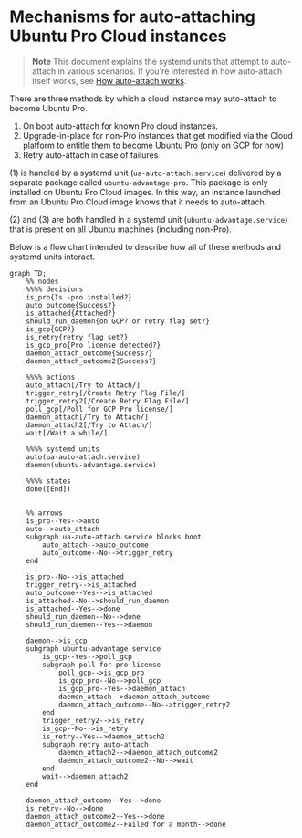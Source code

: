 # Mechanisms for auto-attaching Ubuntu Pro Cloud instances

> **Note**
> This document explains the systemd units that attempt to auto-attach in various scenarios. If you're interested in how auto-attach itself works, see [How auto-attach works](./how_auto_attach_works.md).

There are three methods by which a cloud instance may auto-attach to become Ubuntu Pro.

1. On boot auto-attach for known Pro cloud instances.
2. Upgrade-in-place for non-Pro instances that get modified via the Cloud platform to entitle them to become Ubuntu Pro (only on GCP for now)
3. Retry auto-attach in case of failures

(1) is handled by a systemd unit (`ua-auto-attach.service`) delivered by a separate package called `ubuntu-advantage-pro`. This package is only installed on Ubuntu Pro Cloud images. In this way, an instance launched from an Ubuntu Pro Cloud image knows that it needs to auto-attach.

(2) and (3) are both handled in a systemd unit (`ubuntu-advantage.service`) that is present on all Ubuntu machines (including non-Pro).

Below is a flow chart intended to describe how all of these methods and systemd units interact.

```mermaid
graph TD;
    %% nodes
    %%%% decisions
    is_pro{Is -pro installed?}
    auto_outcome{Success?}
    is_attached{Attached?}
    should_run_daemon{on GCP? or retry flag set?}
    is_gcp{GCP?}
    is_retry{retry flag set?}
    is_gcp_pro{Pro license detected?}
    daemon_attach_outcome{Success?}
    daemon_attach_outcome2{Success?}

    %%%% actions
    auto_attach[/Try to Attach/]
    trigger_retry[/Create Retry Flag File/]
    trigger_retry2[/Create Retry Flag File/]
    poll_gcp[/Poll for GCP Pro license/]
    daemon_attach[/Try to Attach/]
    daemon_attach2[/Try to Attach/]
    wait[/Wait a while/]
    
    %%%% systemd units
    auto(ua-auto-attach.service)
    daemon(ubuntu-advantage.service)

    %%%% states
    done([End])


    %% arrows
    is_pro--Yes-->auto
    auto-->auto_attach
    subgraph ua-auto-attach.service blocks boot
        auto_attach-->auto_outcome
        auto_outcome--No-->trigger_retry
    end

    is_pro--No-->is_attached
    trigger_retry-->is_attached
    auto_outcome--Yes-->is_attached
    is_attached--No-->should_run_daemon
    is_attached--Yes-->done
    should_run_daemon--No-->done
    should_run_daemon--Yes-->daemon

    daemon-->is_gcp
    subgraph ubuntu-advantage.service
        is_gcp--Yes-->poll_gcp
        subgraph poll for pro license
            poll_gcp-->is_gcp_pro
            is_gcp_pro--No-->poll_gcp
            is_gcp_pro--Yes-->daemon_attach
            daemon_attach-->daemon_attach_outcome
            daemon_attach_outcome--No-->trigger_retry2
        end
        trigger_retry2-->is_retry
        is_gcp--No-->is_retry
        is_retry--Yes-->daemon_attach2
        subgraph retry auto-attach
            daemon_attach2-->daemon_attach_outcome2
            daemon_attach_outcome2--No-->wait
        end
        wait-->daemon_attach2
    end

    daemon_attach_outcome--Yes-->done
    is_retry--No-->done
    daemon_attach_outcome2--Yes-->done
    daemon_attach_outcome2--Failed for a month-->done
```
